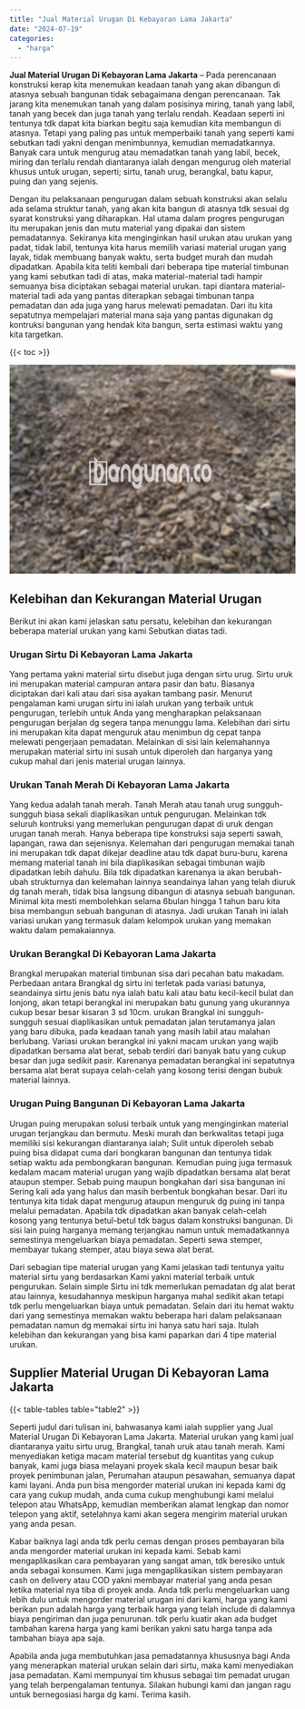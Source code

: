```yaml
---
title: "Jual Material Urugan Di Kebayoran Lama Jakarta"
date: "2024-07-19"
categories: 
  - "harga"
---
```


**Jual Material Urugan Di Kebayoran Lama Jakarta** – Pada perencanaan konstruksi kerap kita menemukan keadaan tanah yang akan dibangun di atasnya sebuah bangunan tidak sebagaimana dengan perencanaan. Tak jarang kita menemukan tanah yang dalam posisinya miring, tanah yang labil, tanah yang becek dan juga tanah yang terlalu rendah. Keadaan seperti ini tentunya tdk dapat kita biarkan begitu saja kemudian kita membangun di atasnya. Tetapi yang paling pas untuk memperbaiki tanah yang seperti kami sebutkan tadi yakni dengan menimbunnya, kemudian memadatkannya. Banyak cara untuk mengurug atau memadatkan tanah yang labil, becek, miring dan terlalu rendah diantaranya ialah dengan mengurug oleh material khusus untuk urugan, seperti; sirtu, tanah urug, berangkal, batu kapur, puing dan yang sejenis.

Dengan itu pelaksanaan pengurugan dalam sebuah konstruksi akan selalu ada selama struktur tanah, yang akan kita bangun di atasnya tdk sesuai dg syarat konstruksi yang diharapkan. Hal utama dalam progres pengurugan itu merupakan jenis dan mutu material yang dipakai dan sistem pemadatannya. Sekiranya kita menginginkan hasil urukan atau urukan yang padat, tidak labil, tentunya kita harus memilih variasi material urugan yang layak, tidak membuang banyak waktu, serta budget murah dan mudah dipadatkan. Apabila kita teliti kembali dari beberapa tipe material timbunan yang kami sebutkan tadi di atas, maka material-material tadi hampir semuanya bisa diciptakan sebagai material urukan. tapi diantara material-material tadi ada yang pantas diterapkan sebagai timbunan tanpa pemadatan dan ada juga yang harus melewati pemadatan. Dari itu kita sepatutnya mempelajari material mana saja yang pantas digunakan dg kontruksi bangunan yang hendak kita bangun, serta estimasi waktu yang kita targetkan.

{{< toc >}}

![Jual Material Urugan Di Kebayoran Lama Jakarta](/images/jual-urugan-24.png)

## Kelebihan dan Kekurangan Material Urugan

Berikut ini akan kami jelaskan satu persatu, kelebihan dan kekurangan beberapa material urukan yang kami Sebutkan diatas tadi.

### Urugan Sirtu Di Kebayoran Lama Jakarta

Yang pertama yakni material sirtu disebut juga dengan sirtu urug. Sirtu uruk ini merupakan material campuran antara pasir dan batu. Biasanya diciptakan dari kali atau dari sisa ayakan tambang pasir. Menurut pengalaman kami urugan sirtu ini ialah urukan yang terbaik untuk pengurugan, terlebih untuk Anda yang mengharapkan pelaksanaan pengurugan berjalan dg segera tanpa menunggu lama. Kelebihan dari sirtu ini merupakan kita dapat menguruk atau menimbun dg cepat tanpa melewati pengerjaan pemadatan. Melainkan di sisi lain kelemahannya merupakan material sirtu ini susah untuk diperoleh dan harganya yang cukup mahal dari jenis material urugan lainnya.

### Urukan Tanah Merah Di Kebayoran Lama Jakarta

Yang kedua adalah tanah merah. Tanah Merah atau tanah urug sungguh-sungguh biasa sekali diaplikasikan untuk pengurugan. Melainkan tdk seluruh kontruksi yang memerlukan pengurugan dapat di uruk dengan urugan tanah merah. Hanya beberapa tipe konstruksi saja seperti sawah, lapangan, rawa dan sejenisnya. Kelemahan dari pengurugan memakai tanah ini merupakan tdk dapat dikejar deadline atau tdk dapat buru-buru, karena memang material tanah ini bila diaplikasikan sebagai timbunan wajib dipadatkan lebih dahulu. Bila tdk dipadatkan karenanya ia akan berubah-ubah strukturnya dan kelemahan lainnya seandainya lahan yang telah diuruk dg tanah merah, tidak bisa langsung dibangun di atasnya sebuah bangunan. Minimal kita mesti membolehkan selama 6bulan hingga 1 tahun baru kita bisa membangun sebuah bangunan di atasnya. Jadi urukan Tanah ini ialah variasi urukan yang termasuk dalam kelompok urukan yang memakan waktu dalam pemakaiannya.

### Urukan Berangkal Di Kebayoran Lama Jakarta

Brangkal merupakan material timbunan sisa dari pecahan batu makadam. Perbedaan antara Brangkal dg sirtu ini terletak pada variasi batunya, seandainya sirtu jenis batu nya ialah batu kali atau batu kecil-kecil bulat dan lonjong, akan tetapi berangkal ini merupakan batu gunung yang ukurannya cukup besar besar kisaran 3 sd 10cm. urukan Brangkal ini sungguh-sungguh sesuai diaplikasikan untuk pemadatan jalan terutamanya jalan yang baru dibuka, pada keadaan tanah yang masih labil atau malahan berlubang. Variasi urukan berangkal ini yakni macam urukan yang wajib dipadatkan bersama alat berat, sebab terdiri dari banyak batu yang cukup besar dan juga sedikit pasir. Karenanya pemadatan berangkal ini sepatutnya bersama alat berat supaya celah-celah yang kosong terisi dengan bubuk material lainnya.

### Urugan Puing Bangunan Di Kebayoran Lama Jakarta

Urugan puing merupakan solusi terbaik untuk yang menginginkan material urugan terjangkau dan bermutu. Meski murah dan berkwalitas tetapi juga memiliki sisi kekurangan diantaranya ialah; Sulit untuk diperoleh sebab puing bisa didapat cuma dari bongkaran bangunan dan tentunya tidak setiap waktu ada pembongkaran bangunan. Kemudian puing juga termasuk kedalam macam material urugan yang wajib dipadatkan bersama alat berat ataupun stemper. Sebab puing maupun bongkahan dari sisa bangunan ini Sering kali ada yang halus dan masih berbentuk bongkahan besar. Dari itu tentunya kita tidak dapat mengurug ataupun menguruk dg puing ini tanpa melalui pemadatan. Apabila tdk dipadatkan akan banyak celah-celah kosong yang tentunya betul-betul tdk bagus dalam konstruksi bangunan. Di sisi lain puing harganya memang terjangkau namun untuk memadatkannya semestinya mengeluarkan biaya pemadatan. Seperti sewa stemper, membayar tukang stemper, atau biaya sewa alat berat.

Dari sebagian tipe material urugan yang Kami jelaskan tadi tentunya yaitu material sirtu yang berdasarkan Kami yakni material terbaik untuk pengurukan. Selain simple Sirtu ini tdk memerlukan pemadatan dg alat berat atau lainnya, kesudahannya meskipun harganya mahal sedikit akan tetapi tdk perlu mengeluarkan biaya untuk pemadatan. Selain dari itu hemat waktu dari yang semestinya memakan waktu beberapa hari dalam pelaksanaan pemadatan namun dg memakai sirtu ini hanya satu hari saja. Itulah kelebihan dan kekurangan yang bisa kami paparkan dari 4 tipe material urukan.

## Supplier Material Urugan Di Kebayoran Lama Jakarta

{{< table-tables table="table2" >}}

Seperti judul dari tulisan ini, bahwasanya kami ialah supplier yang Jual Material Urugan Di Kebayoran Lama Jakarta. Material urukan yang kami jual diantaranya yaitu sirtu urug, Brangkal, tanah uruk atau tanah merah. Kami menyediakan ketiga macam material tersebut dg kuantitas yang cukup banyak, kami juga biasa melayani proyek skala kecil maupun besar baik proyek penimbunan jalan, Perumahan ataupun pesawahan, semuanya dapat kami layani. Anda pun bisa mengorder material urukan ini kepada kami dg cara yang cukup mudah, anda cuma cukup menghubungi kami melalui telepon atau WhatsApp, kemudian memberikan alamat lengkap dan nomor telepon yang aktif, setelahnya kami akan segera mengirim material urukan yang anda pesan.

Kabar baiknya lagi anda tdk perlu cemas dengan proses pembayaran bila anda mengorder material urukan ini kepada kami. Sebab kami mengaplikasikan cara pembayaran yang sangat aman, tdk beresiko untuk anda sebagai konsumen. Kami juga mengaplikasikan sistem pembayaran cash on delivery atau COD yakni membayar material yang anda pesan ketika material nya tiba di proyek anda. Anda tdk perlu mengeluarkan uang lebih dulu untuk mengorder material urugan ini dari kami, harga yang kami berikan pun adalah harga yang terbaik harga yang telah include di dalamnya biaya pengiriman dan juga penurunan. tdk perlu kuatir akan ada budget tambahan karena harga yang kami berikan yakni satu harga tanpa ada tambahan biaya apa saja.

Apabila anda juga membutuhkan jasa pemadatannya khususnya bagi Anda yang menerapkan material urukan selain dari sirtu, maka kami menyediakan jasa pemadatan. Kami mempunyai tim khusus sebagai tim pemadat urugan yang telah berpengalaman tentunya. Silakan hubungi kami dan jangan ragu untuk bernegosiasi harga dg kami. Terima kasih.
